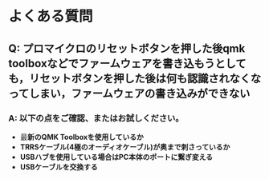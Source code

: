 # よくある質問

## Q: プロマイクロのリセットボタンを押した後qmk toolboxなどでファームウェアを書き込もうとしても，リセットボタンを押した後は何も認識されなくなってしまい，ファームウェアの書き込みができない

### A: 以下の点をご確認、またはお試しください。
 - 最**新のQMK Toolboxを使用しているか**
 - **TRRSケーブル(4極のオーディオケーブル)が奥まで刺さっているか**
 - **USBハブを使用している場合はPC本体のポートに繋ぎ変える**
 - **USBケーブルを交換する**
